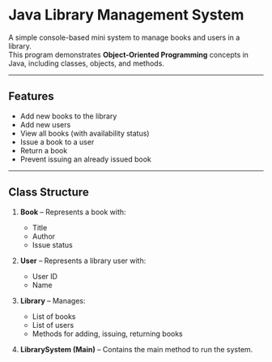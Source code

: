 #  Java Library Management System

A simple console-based mini system to manage books and users in a library.  
This program demonstrates **Object-Oriented Programming** concepts in Java, including classes, objects, and methods.

---

##  Features
- Add new books to the library
- Add new users
- View all books (with availability status)
- Issue a book to a user
- Return a book
- Prevent issuing an already issued book

---

## Class Structure
1. **Book** – Represents a book with:
   - Title
   - Author
   - Issue status

2. **User** – Represents a library user with:
   - User ID
   - Name

3. **Library** – Manages:
   - List of books
   - List of users
   - Methods for adding, issuing, returning books

4. **LibrarySystem (Main)** – Contains the main method to run the system.

